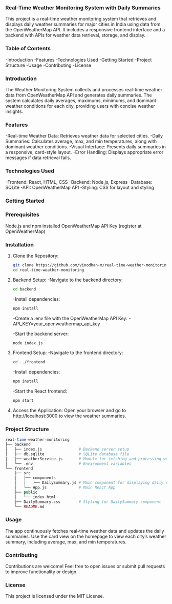 ### Real-Time Weather Monitoring System with Daily Summaries

This project is a real-time weather monitoring system that retrieves and displays daily weather summaries for major cities in India using data from the OpenWeatherMap API. It includes a responsive frontend interface and a backend with APIs for weather data retrieval, storage, and display.

### Table of Contents

-Introduction
-Features
-Technologies Used
-Getting Started
-Project Structure
-Usage
-Contributing
-License
          
### Introduction

The Weather Monitoring System collects and processes real-time weather data from OpenWeatherMap API and generates daily summaries. The system calculates daily averages, maximums, minimums, and dominant weather conditions for each city, providing users with concise weather insights.

### Features

-Real-time Weather Data: Retrieves weather data for selected cities.
-Daily Summaries: Calculates average, max, and min temperatures, along with dominant weather conditions.
-Visual Interface: Presents daily summaries in a responsive, card-style layout.
-Error Handling: Displays appropriate error messages if data retrieval fails.
      
### Technologies Used

-Frontend: React, HTML, CSS
-Backend: Node.js, Express
-Database: SQLite
-API: OpenWeatherMap API
-Styling: CSS for layout and styling
      
### Getting Started

### Prerequisites

Node.js and npm installed
OpenWeatherMap API Key (register at OpenWeatherMap)
      
### Installation

1. Clone the Repository:
      ```bash
      git clone https://github.com/vinodhan-m/real-time-weather-monitoring.git
      cd real-time-weather-monitoring 
      ```
2. Backend Setup:
      -Navigate to the backend directory:
      ```bash
      cd backend 
      ```
      -Install dependencies:
      ```bash
      npm install 
      ```   
      -Create a .env file with the OpenWeatherMap API Key:
        -API_KEY=your_openweathermap_api_key
        
      -Start the backend server:
      ```bash
      node index.js 
      ```    
3. Frontend Setup:
      -Navigate to the frontend directory:
      ```bash
      cd ../frontend 
      ```
      -Install dependencies:
      ```bash
      npm install 
      ```
      -Start the React frontend:
      ```bash
      npm start
      ```
4. Access the Application:
      Open your browser and go to http://localhost:3000 to view the weather summaries.
   
### Project Structure
```php
real-time-weather-monitoring
├── backend
│   ├── index.js                # Backend server setup
│   ├── db.sqlite               # SQLite database file
│   ├── weatherService.js       # Module for fetching and processing weather data
│   └── .env                    # Environment variables
└── frontend
    ├── src
    │   ├── components
    │   │   └── DailySummary.js # Main component for displaying daily summaries
    │   └── App.js              # Main React App
    ├── public
    │   └── index.html
    ├── DailySummary.css        # Styling for DailySummary component
    └── README.md
```
### Usage

The app continuously fetches real-time weather data and updates the daily summaries.
Use the card view on the homepage to view each city’s weather summary, including average, max, and min temperatures.

### Contributing

Contributions are welcome! Feel free to open issues or submit pull requests to improve functionality or design.

### License

This project is licensed under the MIT License.
